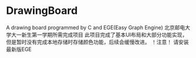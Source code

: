 # DrawingBoard
A drawing board programmed by C and EGE(Easy Graph Engine)
北京邮电大学大一新生第一学期所需完成项目
此项目完成了基本UI布局和大部分功能实现，但是暂时没有完成本地存储时存储颜色功能，后续会缓慢改进。
！注意！
请安装最新版EGE
